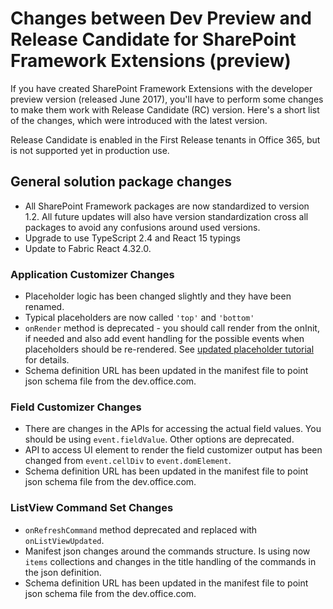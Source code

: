# Changes between Dev Preview and Release Candidate for SharePoint Framework Extensions (preview)

If you have created SharePoint Framework Extensions with the developer preview version (released June 2017), you'll have to perform some changes to make them work with Release Candidate (RC) version. Here's a short list of the changes, which were introduced with the latest version.

Release Candidate is enabled in the First Release tenants in Office 365, but is not supported yet in production use.

## General solution package changes

- All SharePoint Framework packages are now standardized to version 1.2. All future updates will also have version standardization cross all packages to avoid any confusions around used versions.
- Upgrade to use TypeScript 2.4 and React 15 typings
- Update to Fabric React 4.32.0.

### Application Customizer Changes

- Placeholder logic has been changed slightly and they have been renamed.
- Typical placeholders are now called `'top'` and `'bottom'`
- `onRender` method is deprecated - you should call render from the onInit, if needed and also add event handling for the possible events when placeholders should be re-rendered. See [updated placeholder tutorial](./get-started/using-page-placeholder-with-extensions.md) for details.
- Schema definition URL has been updated in the manifest file to point json schema file from the dev.office.com.

### Field Customizer Changes

- There are changes in the APIs for accessing the actual field values. You should be using `event.fieldValue`. Other options are deprecated.
- API to access UI element to render the field customizer output has been changed from `event.cellDiv` to `event.domElement`. 
- Schema definition URL has been updated in the manifest file to point json schema file from the dev.office.com.

### ListView Command Set Changes

- `onRefreshCommand` method deprecated and replaced with `onListViewUpdated`.
- Manifest json changes around the commands structure. Is using now `items` collections and changes in the title handling of the commands in the json definition.
- Schema definition URL has been updated in the manifest file to point json schema file from the dev.office.com.
